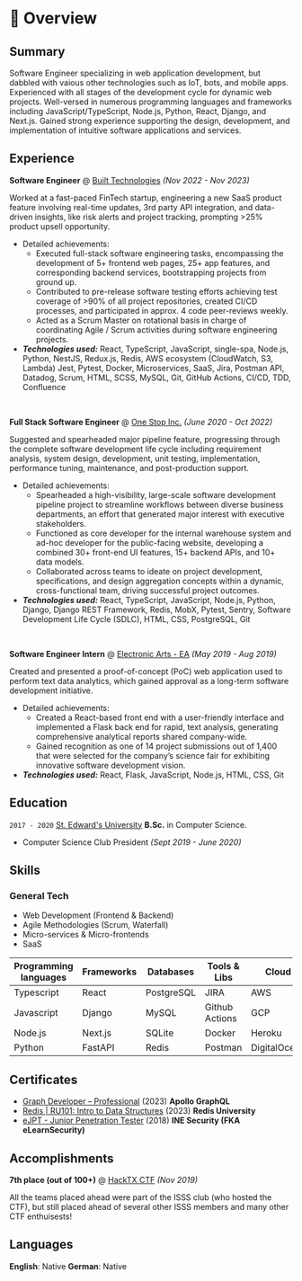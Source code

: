# 📖 Overview

## Summary

Software Engineer specializing in web application development, but dabbled with vaious other technologies such as IoT, bots, and mobile apps. Experienced with all stages of the development cycle for dynamic web projects. Well-versed in numerous programming languages and frameworks including JavaScript/TypeScript, Node.js, Python, React, Django, and Next.js. Gained strong experience supporting the design, development, and implementation of intuitive software applications and services.

## Experience

**Software Engineer** @ [Built Technologies](https://getbuilt.com/) _(Nov 2022 - Nov 2023)_

Worked at a fast-paced FinTech startup, engineering a new SaaS product feature involving real-time updates, 3rd party API integration, and data-driven insights, like risk alerts and project tracking, prompting >25% product upsell opportunity.

- Detailed achievements:
  - Executed full-stack software engineering tasks, encompassing the development of 5+ frontend web pages, 25+ app features, and corresponding backend services, bootstrapping projects from ground up.
  - Contributed to pre-release software testing efforts achieving test coverage of >90% of all project repositories, created CI/CD processes, and participated in approx. 4 code peer-reviews weekly.
  - Acted as a Scrum Master on rotational basis in charge of coordinating Agile / Scrum activities during software engineering projects.
- _**Technologies used:**_ React, TypeScript, JavaScript, single-spa, Node.js, Python, NestJS, Redux.js, Redis, AWS ecosystem (CloudWatch, S3, Lambda) Jest, Pytest, Docker, Microservices, SaaS, Jira, Postman API, Datadog, Scrum, HTML, SCSS, MySQL, Git, GitHub Actions, CI/CD, TDD, Confluence

&nbsp;

**Full Stack Software Engineer** @ [One Stop Inc.](https://onestopinc.com/) _(June 2020 - Oct 2022)_

Suggested and spearheaded major pipeline feature, progressing through the complete software development life cycle including requirement analysis, system design, development, unit testing, implementation, performance tuning, maintenance, and post-production support.

- Detailed achievements:
  - Spearheaded a high-visibility, large-scale software development pipeline project to streamline workflows between diverse business departments, an effort that generated major interest with executive stakeholders.
  - Functioned as core developer for the internal warehouse system and ad-hoc developer for the public-facing website, developing a combined 30+ front-end UI features, 15+ backend APIs, and 10+ data models.
  - Collaborated across teams to ideate on project development, specifications, and design aggregation concepts within a dynamic, cross-functional team, driving successful project outcomes.
- _**Technologies used:**_ React, TypeScript, JavaScript, Node.js, Python, Django, Django REST Framework, Redis, MobX, Pytest, Sentry, Software Development Life Cycle (SDLC), HTML, CSS, PostgreSQL, Git

&nbsp;

**Software Engineer Intern** @ [Electronic Arts - EA](https://www.ea.com/) _(May 2019 - Aug 2019)_

Created and presented a proof-of-concept (PoC) web application used to perform text data analytics, which gained approval as a long-term software development initiative.

- Detailed achievements:
  - Created a React-based front end with a user-friendly interface and implemented a Flask back end for rapid, text analysis, generating comprehensive analytical reports shared company-wide.
  - Gained recognition as one of 14 project submissions out of 1,400 that were selected for the company’s science fair for exhibiting innovative software development vision.
- _**Technologies used:**_ React, Flask, JavaScript, Node.js, HTML, CSS, Git

## Education

`2017 - 2020` [St. Edward's University](https://www.stedwards.edu/) **B.Sc.** in Computer Science.

- Computer Science Club President _(Sept 2019 - June 2020)_

## Skills

### General Tech

- Web Development (Frontend & Backend)
- Agile Methodologies (Scrum, Waterfall)
- Micro-services & Micro-frontends
- SaaS

| Programming languages | Frameworks | Databases  | Tools & Libs   | Cloud        |
| --------------------- | ---------- | ---------- | -------------- | ------------ |
| Typescript            | React      | PostgreSQL | JIRA           | AWS          |
| Javascript            | Django     | MySQL      | Github Actions | GCP          |
| Node.js               | Next.js    | SQLite     | Docker         | Heroku       |
| Python                | FastAPI    | Redis      | Postman        | DigitalOcean |

## Certificates

- [Graph Developer – Professional](https://www.apollographql.com/tutorials/certifications/eecca9ff-d061-4c35-a5ec-72f18295f6a9) (2023)
  **Apollo GraphQL**
- [Redis | RU101: Intro to Data Structures](https://university.redis.com/certificates/b97b484104384f398c5f46f35ab318a6) (2023)
  **Redis University**
- [eJPT - Junior Penetration Tester](https://verified.elearnsecurity.com/certificates/c9372b00-794b-4afd-af14-6e8b7f72af48) (2018)
  **INE Security (FKA eLearnSecurity)**

## Accomplishments

**7th place (out of 100+)** @ [HackTX CTF](https://hacktx.com/19/) _(Nov 2019)_

All the teams placed ahead were part of the ISSS club (who hosted the CTF), but still placed ahead of several other ISSS members and many other CTF enthuisests!

## Languages

**English**: Native
**German**: Native
